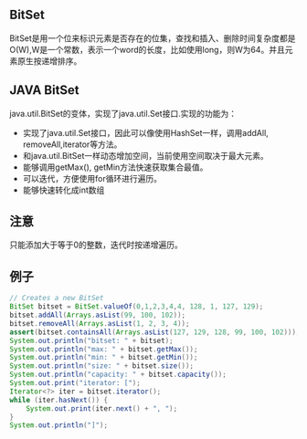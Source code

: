 BitSet
-----------

BitSet是用一个位来标识元素是否存在的位集，查找和插入、删除时间复杂度都是O(W),W是一个常数，表示一个word的长度，比如使用long，则W为64。并且元素原生按递增排序。

JAVA BitSet
----------

java.util.BitSet的变体，实现了java.util.Set接口.实现的功能为：
- 实现了java.util.Set接口，因此可以像使用HashSet一样，调用addAll, removeAll,iterator等方法。
- 和java.util.BitSet一样动态增加空间，当前使用空间取决于最大元素。
- 能够调用getMax(), getMin方法快速获取集合最值。
- 可以迭代，方便使用for循环进行遍历。
- 能够快速转化成int数组

注意
---------

只能添加大于等于0的整数，迭代时按递增遍历。

例子
--------

```java
// Creates a new BitSet
BitSet bitset = BitSet.valueOf(0,1,2,3,4,4, 128, 1, 127, 129);
bitset.addAll(Arrays.asList(99, 100, 102));
bitset.removeAll(Arrays.asList(1, 2, 3, 4));
assert(bitset.containsAll(Arrays.asList(127, 129, 128, 99, 100, 102)));
System.out.println("bitset: " + bitset);
System.out.println("max: " + bitset.getMax());
System.out.println("min: " + bitset.getMin());
System.out.println("size: " + bitset.size());
System.out.println("capacity: " + bitset.capacity());
System.out.print("iterator: [");
Iterator<?> iter = bitset.iterator();
while (iter.hasNext()) {
    System.out.print(iter.next() + ", ");
}
System.out.println("]");
```
